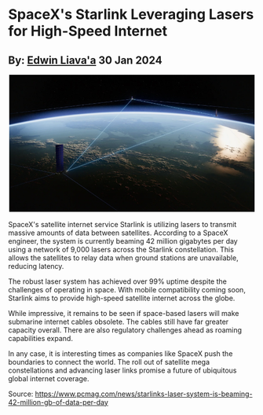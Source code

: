 # SpaceX's Starlink Leveraging Lasers for High-Speed Internet
## By: [Edwin Liava'a](https://github.com/EdwinLiavaa) 30 Jan 2024

<p align="center">
 <img width="500" src="https://github.com/EdwinLiavaa/liavaa.space/blob/main/blog/20240130/pic.png">
</p>

SpaceX's satellite internet service Starlink is utilizing lasers to transmit massive amounts of data between satellites. According to a SpaceX engineer, the system is currently beaming 42 million gigabytes per day using a network of 9,000 lasers across the Starlink constellation. This allows the satellites to relay data when ground stations are unavailable, reducing latency.

The robust laser system has achieved over 99% uptime despite the challenges of operating in space. With mobile compatibility coming soon, Starlink aims to provide high-speed satellite internet across the globe.

While impressive, it remains to be seen if space-based lasers will make submarine internet cables obsolete. The cables still have far greater capacity overall. There are also regulatory challenges ahead as roaming capabilities expand.

In any case, it is interesting times as companies like SpaceX push the boundaries to connect the world. The roll out of satellite mega constellations and advancing laser links promise a future of ubiquitous global internet coverage.

Source: https://www.pcmag.com/news/starlinks-laser-system-is-beaming-42-million-gb-of-data-per-day